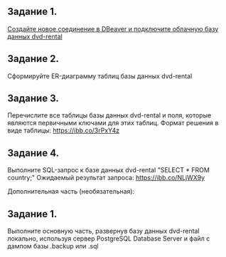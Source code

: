 ## Задание 1.

[Создайте новое соединение в DBeaver и подключите облачную базу данных dvd-rental](https://github.com/GezhinOleg/SQL_34/blob/main/DZ-1/%D0%94%D0%971_1%20%D0%BF%D0%BE%D0%B4%D0%BA%D0%BB%D1%8E%D1%87%D0%B5%D0%BD%D0%B8%D0%B5.png)
  
## Задание 2.
Сформируйте ER-диаграмму таблиц базы данных dvd-rental

## Задание 3.
Перечислите все таблицы базы данных dvd-rental и поля, которые являются первичными ключами для этих таблиц. Формат решения в виде таблицы: https://ibb.co/3rPxY4z

## Задание 4.
Выполните SQL-запрос к базе данных dvd-rental "SELECT * FROM country;"
Ожидаемый результат запроса: https://ibb.co/NLjWX9y

Дополнительная часть (необязательная):

## Задание 1.
 Выполните основную часть, развернув базу данных dvd-rental локально, используя сервер PostgreSQL Database Server и файл с дампом базы .backup или .sql
